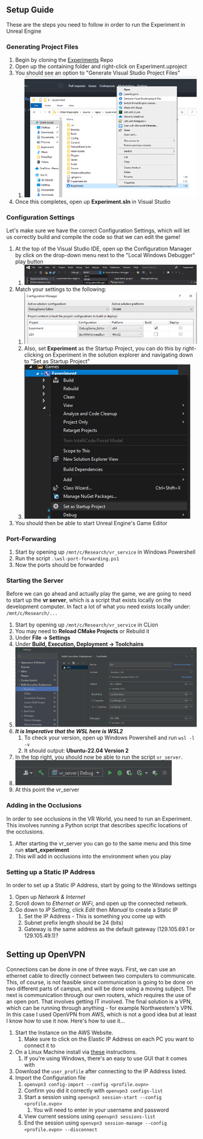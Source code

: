 ## Setup Guide
These are the steps you need to follow in order to run the Experiment in Unreal Engine

### Generating Project Files
1. Begin by cloning the [Experiments](https://github.com/germanespinosa/Experiment) Repo
2. Open up the containing folder and right-click on Experiment.uproject
3. You should see an option to "Generate Visual Studio Project Files"
   1. ![Generate Project Files](images/genproj.png)
4. Once this completes, open up **Experiment.sln** in Visual Studio 

### Configuration Settings
Let's make sure we have the correct Configuration Settings, which will let us correctly 
build and compile the code so that we can edit the game!
1. At the top of the Visual Studio IDE, open up the Configuration Manager by click on the drop-down menu
next to the "Local Windows Debugger" play button
   1. ![Configuration Manager](images/configmanager.png)
2. Match your settings to the following:
   1. ![Configuration Settings in the Configuration Manager](images/configsettings.png)
   2. Also, set **Experiment** as the Startup Project, you can do this by right-clicking on Experiment 
   in the solution explorer and navigating down to "Set as Startup Project"
   3. ![Startup Project](images/startupproj.png)
3. You should then be able to start Unreal Engine's Game Editor


### Port-Forwarding
1. Start by opening up `/mnt/c/Research/vr_service` in Windows Powershell 
2. Run the script `.\wsl-port-forwarding.ps1`
3. Now the ports should be forwarded

### Starting the Server
Before we can go ahead and actually play the game, we are going to need to start up the **vr server**,
which is a script that exists locally on the development computer. In fact a lot of what you need
exists locally under: `/mnt/c/Research/...`

1. Start by opening up `/mnt/c/Research/vr_service` in CLion
2. You may need to **Reload CMake Projects** or Rebuild it
3. Under **File -> Settings**
4. Under **Build, Execution, Deployment -> Toolchains**
5. ![Toolchain Settings](images/clionbed.png)
6. ***It is Imperative that the WSL here is WSL2*** 
   1. To check your version, open up Windows Powershell and run `wsl -l -v`
   2. It should output: **Ubuntu-22.04 Version 2**
7. In the top right, you should now be able to run the script `vr_server`. 
8. ![VR Service Script](images/vrsrvscript.png)
9. At this point the vr_server 

### Adding in the Occlusions
In order to see occlusions in the VR World, you need to run an Experiment. This involves running a Python
script that describes specific locations of the occlusions. 
1. After starting the vr_server you can go to the same menu and this time run **start_experiment**
2. This will add in occlusions into the environment when you play

### Setting up a Static IP Address
In order to set up a Static IP Address, start by going to the Windows settings
1. Open up _Network & Internet_
2. Scroll down to _Ethernet or WiFi_, and open up the connected network. 
3. Go down to _IP Setting_, click _Edit_ then _Manual_ to create a Static IP
   1. Set the IP Address - This is something you come up with
   2. Subnet prefix length should be 24 (bits)
   3. Gateway is the same address as the default gateway (129.105.69.1 or 129.105.49.1)?

## Setting up OpenVPN
Connections can be done in one of three ways. First, we can use an ethernet cable to directly connect between two computers to communicate.
This, of course, is not feasible since communication is going to be done on two different parts of campus, and will be done using a moving subject.
The next is communication through our own routers, which requires the use of an open port. That involves getting IT involved. The final solution is a VPN, 
which can be running through anything - for example Northwestern's VPN. In this case I used OpenVPN from AWS, which is not a good idea but at least I know how to use it now.
Here's how to use it...
1. Start the Instance on the AWS Website.
   1. Make sure to click on the Elastic IP Address on each PC you want to connect it to
2. On a Linux Machine install via [these](https://openvpn.net/openvpn-client-for-linux/) instructions. 
   1. If you're using Windows, there's an easy to use GUI that it comes with
3. Download the `user_profile` after connecting to the IP Address listed.
4. Import the Configuration file
   1. `openvpn3 config-import --config <profile.ovpn>`
   2. Confirm you did it correctly with `openvpn3 configs-list`
   3. Start a session using `openvpn3 session-start --config <profile.ovpn>`
      1. You will need to enter in your username and password
   4. View current sessions using `openvpn3 sessions-list`
   5. End the session using `openvpn3 session-manage --config <profile.ovpn> --disconnect`